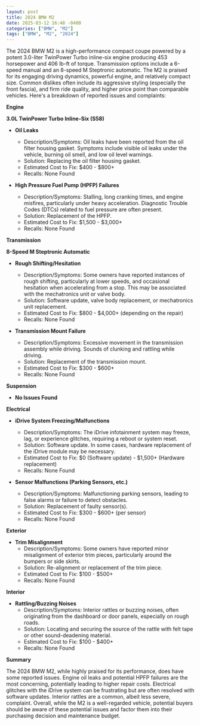 ```yaml
---
layout: post
title: 2024 BMW M2
date: 2025-03-12 16:48 -0400
categories: ["BMW", "M2"]
tags: ["BMW", "M2", "2024"]
---
```

The 2024 BMW M2 is a high-performance compact coupe powered by a potent 3.0-liter TwinPower Turbo inline-six engine producing 453 horsepower and 406 lb-ft of torque. Transmission options include a 6-speed manual and an 8-speed M Steptronic automatic. The M2 is praised for its engaging driving dynamics, powerful engine, and relatively compact size. Common dislikes often include its aggressive styling (especially the front fascia), and firm ride quality, and higher price point than comparable vehicles. Here's a breakdown of reported issues and complaints:

**Engine**

**3.0L TwinPower Turbo Inline-Six (S58)**

*   **Oil Leaks**
    *   Description/Symptoms: Oil leaks have been reported from the oil filter housing gasket. Symptoms include visible oil leaks under the vehicle, burning oil smell, and low oil level warnings.
    *   Solution: Replacing the oil filter housing gasket.
    *   Estimated Cost to Fix: $400 - $800+
    *   Recalls: None Found

*   **High Pressure Fuel Pump (HPFP) Failures**
    *   Description/Symptoms: Stalling, long cranking times, and engine misfires, particularly under heavy acceleration. Diagnostic Trouble Codes (DTCs) related to fuel pressure are often present.
    *   Solution: Replacement of the HPFP.
    *   Estimated Cost to Fix: $1,500 - $3,000+
    *   Recalls: None Found

**Transmission**

**8-Speed M Steptronic Automatic**

*   **Rough Shifting/Hesitation**
    *   Description/Symptoms: Some owners have reported instances of rough shifting, particularly at lower speeds, and occasional hesitation when accelerating from a stop. This may be associated with the mechatronics unit or valve body.
    *   Solution: Software update, valve body replacement, or mechatronics unit replacement.
    *   Estimated Cost to Fix: $800 - $4,000+ (depending on the repair)
    *   Recalls: None Found

* **Transmission Mount Failure**
  * Description/Symptoms: Excessive movement in the transmission assembly while driving. Sounds of clunking and rattling while driving.
  * Solution: Replacement of the transmission mount.
  * Estimated Cost to Fix: $300 - $600+
  * Recalls: None Found

**Suspension**

*   **No Issues Found**

**Electrical**

*   **iDrive System Freezing/Malfunctions**
    *   Description/Symptoms: The iDrive infotainment system may freeze, lag, or experience glitches, requiring a reboot or system reset.
    *   Solution: Software update. In some cases, hardware replacement of the iDrive module may be necessary.
    *   Estimated Cost to Fix: $0 (Software update) - $1,500+ (Hardware replacement)
    *   Recalls: None Found

*   **Sensor Malfunctions (Parking Sensors, etc.)**
    *   Description/Symptoms: Malfunctioning parking sensors, leading to false alarms or failure to detect obstacles.
    *   Solution: Replacement of faulty sensor(s).
    *   Estimated Cost to Fix: $300 - $600+ (per sensor)
    *   Recalls: None Found

**Exterior**

*   **Trim Misalignment**
    *   Description/Symptoms: Some owners have reported minor misalignment of exterior trim pieces, particularly around the bumpers or side skirts.
    *   Solution: Re-alignment or replacement of the trim piece.
    *   Estimated Cost to Fix: $100 - $500+
    *   Recalls: None Found

**Interior**

*   **Rattling/Buzzing Noises**
    *   Description/Symptoms: Interior rattles or buzzing noises, often originating from the dashboard or door panels, especially on rough roads.
    *   Solution: Locating and securing the source of the rattle with felt tape or other sound-deadening material.
    *   Estimated Cost to Fix: $100 - $400+
    *   Recalls: None Found

**Summary**

The 2024 BMW M2, while highly praised for its performance, does have some reported issues. Engine oil leaks and potential HPFP failures are the most concerning, potentially leading to higher repair costs. Electrical glitches with the iDrive system can be frustrating but are often resolved with software updates. Interior rattles are a common, albeit less severe, complaint. Overall, while the M2 is a well-regarded vehicle, potential buyers should be aware of these potential issues and factor them into their purchasing decision and maintenance budget.

